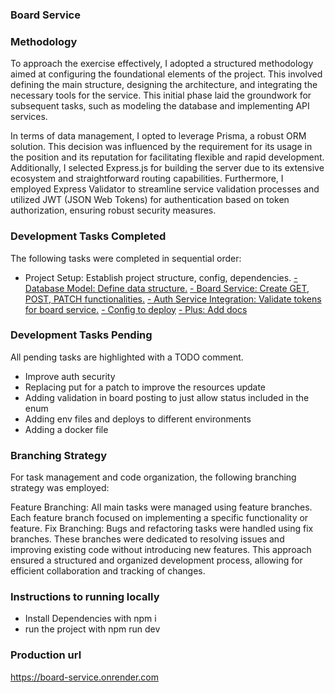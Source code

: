 ### Board Service

### Methodology

To approach the exercise effectively, I adopted a structured methodology aimed at configuring the foundational elements of the project. This involved defining the main structure, designing the architecture, and integrating the necessary tools for the service. This initial phase laid the groundwork for subsequent tasks, such as modeling the database and implementing API services.

In terms of data management, I opted to leverage Prisma, a robust ORM solution. This decision was influenced by the requirement for its usage in the position and its reputation for facilitating flexible and rapid development. Additionally, I selected Express.js for building the server due to its extensive ecosystem and straightforward routing capabilities. Furthermore, I employed Express Validator to streamline service validation processes and utilized JWT (JSON Web Tokens) for authentication based on token authorization, ensuring robust security measures.

### Development Tasks Completed

The following tasks were completed in sequential order:

- Project Setup: Establish project structure, config, dependencies.
[- Database Model: Define data structure.](https://github.com/maoapp/board-service/pull/1 "- Database Model: Define data structure.")
[- Board Service: Create GET, POST, PATCH functionalities.](https://github.com/maoapp/board-service/pull/2 "- Board Service: Create GET, POST, PATCH functionalities.")
[- Auth Service Integration: Validate tokens for board service.](https://github.com/maoapp/board-service/pull/4 "- Auth Service Integration: Validate tokens for board service.")
[- Config to deploy](https://github.com/maoapp/board-service/pull/6 "- Config to deploy")
[- Plus: Add docs](https://github.com/maoapp/board-service/pull/10 "- Plus: Add docs")

### Development Tasks Pending

All pending tasks are highlighted with a TODO comment.

- Improve auth security
- Replacing put for a patch to improve the resources update
- Adding validation in board posting to just allow status included in the enum
- Adding env files and deploys to different environments
- Adding a docker file

### Branching Strategy

For task management and code organization, the following branching strategy was employed:

Feature Branching: All main tasks were managed using feature branches. Each feature branch focused on implementing a specific functionality or feature.
Fix Branching: Bugs and refactoring tasks were handled using fix branches. These branches were dedicated to resolving issues and improving existing code without introducing new features.
This approach ensured a structured and organized development process, allowing for efficient collaboration and tracking of changes.

### Instructions to running locally

- Install Dependencies with npm i
- run the project with npm run dev

### Production url

https://board-service.onrender.com
